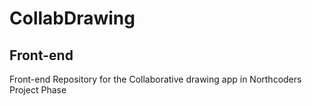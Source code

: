 # CollabDrawing

## Front-end

Front-end Repository for the Collaborative drawing app in Northcoders Project Phase
